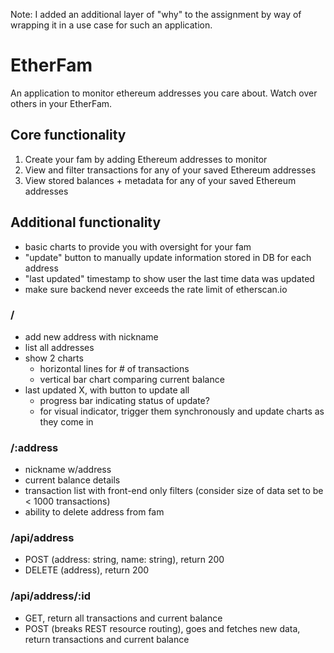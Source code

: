 Note: I added an additional layer of "why" to the assignment by way of wrapping it in a use case for such an application.

# EtherFam
An application to monitor ethereum addresses you care about. Watch over others in your EtherFam.

## Core functionality
1. Create your fam by adding Ethereum addresses to monitor
2. View and filter transactions for any of your saved Ethereum addresses
3. View stored balances + metadata for any of your saved Ethereum addresses

## Additional functionality
* basic charts to provide you with oversight for your fam
* "update" button to manually update information stored in DB for each address
* "last updated" timestamp to show user the last time data was updated
* make sure backend never exceeds the rate limit of etherscan.io


### /
* add new address with nickname
* list all addresses
* show 2 charts
  * horizontal lines for # of transactions
  * vertical bar chart comparing current balance
* last updated X, with button to update all
  * progress bar indicating status of update?
  * for visual indicator, trigger them synchronously and update charts as they come in

### /:address
* nickname w/address
* current balance details
* transaction list with front-end only filters (consider size of data set to be < 1000 transactions)
* ability to delete address from fam

### /api/address
* POST (address: string, name: string), return 200
* DELETE (address), return 200

### /api/address/:id
* GET, return all transactions and current balance
* POST (breaks REST resource routing), goes and fetches new data, return transactions and current balance